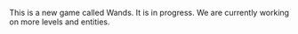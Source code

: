This is a new game called Wands. It is in progress. We are currently working on more levels and entities.
